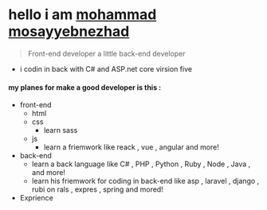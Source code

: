 # hello i am [mohammad mosayyebnezhad](mosayyebnezhad.ir)
> Front-end developer
> a little back-end developer
- i codin in back with C# and ASP.net core virsion five
#### my planes for make a good developer is this :
- front-end
  - html
  - css
    - learn sass
  - js
    - learn a friemwork like reack , vue , angular and more!
- back-end
  - learn a back language like C# , PHP , Python , Ruby , Node , Java , and more!
  - learn his friemwork for coding in back-end like asp , laravel , django , rubi on rals , expres , spring and mored!
- Exprience

